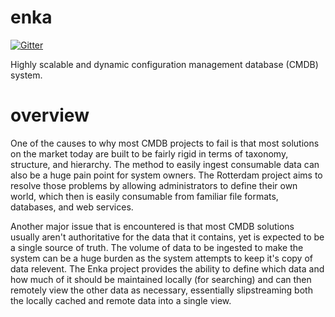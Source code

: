 enka
=========

[![Gitter](https://badges.gitter.im/Join%20Chat.svg)](https://gitter.im/electricsky/enka?utm_source=badge&utm_medium=badge&utm_campaign=pr-badge&utm_content=badge)

Highly scalable and dynamic configuration management database (CMDB) system.


overview
========

One of the causes to why most CMDB projects to fail is that most solutions on the market today are built to be fairly rigid in terms of taxonomy, structure, and hierarchy. The method to easily ingest consumable data can also be a huge pain point for system owners. The Rotterdam project aims to resolve those problems by allowing administrators to define their own world, which then is easily consumable from familiar file formats, databases, and web services.

Another major issue that is encountered is that most CMDB solutions usually aren't authoritative for the data that it contains, yet is expected to be a single source of truth. The volume of data to be ingested to make the system can be a huge burden as the system attempts to keep it's copy of data relevent. The Enka project provides the ability to define which data and how much of it should be maintained locally (for searching) and can then remotely view the other data as necessary, essentially slipstreaming both the locally cached and remote data into a single view.
